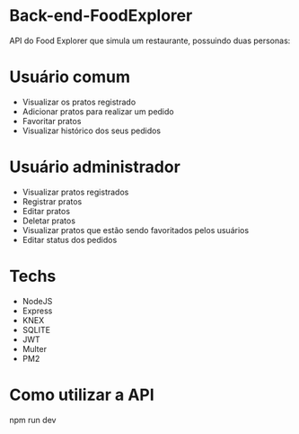 # Back-end-FoodExplorer

API do Food Explorer que simula um restaurante, possuindo duas personas:

# Usuário comum
* Visualizar os pratos registrado
* Adicionar pratos para realizar um pedido
* Favoritar pratos
* Visualizar histórico dos seus pedidos

# Usuário administrador
* Visualizar pratos registrados
* Registrar pratos
* Editar pratos
* Deletar pratos
* Visualizar pratos que estão sendo favoritados pelos usuários
* Editar status dos pedidos
# Techs

* NodeJS
* Express
* KNEX
* SQLITE
* JWT
* Multer
* PM2

# Como utilizar a API

npm run dev
